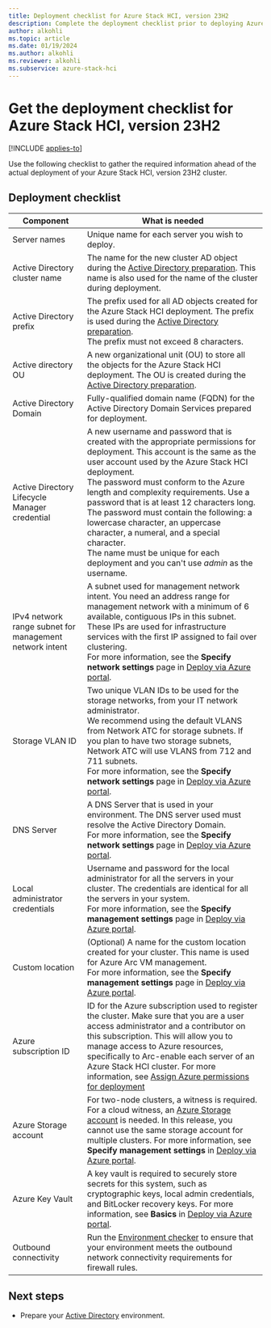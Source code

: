 ```yaml
---
title: Deployment checklist for Azure Stack HCI, version 23H2
description: Complete the deployment checklist prior to deploying Azure Stack HCI, version 23H2.
author: alkohli
ms.topic: article
ms.date: 01/19/2024
ms.author: alkohli
ms.reviewer: alkohli
ms.subservice: azure-stack-hci
---
```


# Get the deployment checklist for Azure Stack HCI, version 23H2

[!INCLUDE [applies-to](../../includes/hci-applies-to-23h2.md)]

Use the following checklist to gather the required information ahead of the actual deployment of your Azure Stack HCI, version 23H2 cluster.


## Deployment checklist

|Component|What is needed|
|--|--|
|Server names|Unique name for each server you wish to deploy.|
|Active Directory cluster name|The name for the new cluster AD object during the [Active Directory preparation](./deployment-prep-active-directory.md). This name is also used for the name of the cluster during deployment.|
Active Directory prefix|The prefix used for all AD objects created for the Azure Stack HCI deployment. The prefix is used during the [Active Directory preparation](./deployment-prep-active-directory.md). <br> The prefix must not exceed 8 characters.|
Active directory OU|A new organizational unit (OU) to store all the objects for the Azure Stack HCI deployment. The OU is created during the [Active Directory preparation](./deployment-prep-active-directory.md).|
|Active Directory Domain|Fully-qualified domain name (FQDN) for the Active Directory Domain Services prepared for deployment.|
|Active Directory Lifecycle Manager credential|A new username and password that is created with the appropriate  permissions for deployment. This account is the same as the user account used by the Azure Stack HCI deployment.<br>The password must conform to the Azure length and complexity requirements. Use a password that is at least 12 characters long. The password must contain the following: a lowercase character, an uppercase character, a numeral, and  a special character.<br> The name must be unique for each deployment and you can't use *admin* as the username.|
|IPv4 network range subnet for management network intent|A subnet used for management network intent. You need an address range for management network with  a minimum of 6 available, contiguous IPs in this subnet. These IPs are used for infrastructure services with the first IP assigned to fail over clustering.<br> For more information, see the **Specify network settings** page in [Deploy via Azure portal](./deploy-via-portal.md#specify-network-settings).|
|Storage VLAN ID|Two unique VLAN IDs to be used for the storage networks, from your IT network administrator.<br> We recommend using the default VLANS from Network ATC for storage subnets. If you plan to have two storage subnets, Network ATC will use VLANS from 712 and 711 subnets. <br> For more information, see the **Specify network settings** page in [Deploy via Azure portal](./deploy-via-portal.md#specify-network-settings).|
|DNS Server|A DNS Server that is used in your environment. The DNS server used must resolve the Active Directory Domain. <br> For more information, see the **Specify network settings** page in [Deploy via Azure portal](./deploy-via-portal.md#specify-network-settings).|
|Local administrator credentials|Username and password for the local administrator for all the servers in your cluster. The credentials are identical for all the servers in your system.<br> For more information, see the **Specify management settings** page in [Deploy via Azure portal](./deploy-via-portal.md#specify-management-settings).|
|Custom location|(Optional) A name for the custom location created for your cluster. This name is used for Azure Arc VM management. <br> For more information, see the **Specify management settings** page in [Deploy via Azure portal](./deploy-via-portal.md#specify-management-settings).|
|Azure subscription ID|ID for the Azure subscription used to register the cluster. Make sure that you are a user access administrator and a contributor on this subscription. This will allow you to manage access to Azure resources, specifically to Arc-enable each server of an Azure Stack HCI cluster. For more information, see [Assign Azure permissions for deployment](./deployment-arc-register-server-permissions.md#assign-required-permissions-for-deployment)|
|Azure Storage account|For two-node clusters, a witness is required. For a cloud witness, an [Azure Storage account](/azure/storage/common/storage-account-create) is needed. In this release, you cannot use the same storage account for multiple clusters. For more information, see **Specify management settings** in [Deploy via Azure portal](./deploy-via-portal.md#specify-management-settings).|
|Azure Key Vault|A key vault is required to securely store secrets for this system, such as cryptographic keys, local admin credentials, and BitLocker recovery keys. For more information, see **Basics** in [Deploy via Azure portal](./deploy-via-portal.md#start-the-wizard-and-fill-out-the-basics).|
|Outbound connectivity| Run the [Environment checker](../manage/use-environment-checker.md) to ensure that your environment meets the outbound network connectivity requirements for firewall rules.|

## Next steps

- Prepare your [Active Directory](./deployment-prep-active-directory.md) environment.
